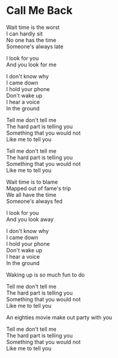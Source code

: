 # Call Me Back  

Wait time is the worst  
I can hardly sit  
No one has the time  
Someone's always late  

I look for you  
And you look for me  

I don't know why  
I came down  
I hold your phone  
Don't wake up  
I hear a voice  
In the ground  

Tell me don't tell me  
The hard part is telling you  
Something that you would not  
Like me to tell you  

Tell me don't tell me  
The hard part is telling you  
Something that you would not  
Like me to tell you  

Wait time is to blame  
Mapped out of fame's trip  
We all have the time  
Someone's always fed  

I look for you  
And you look away  

I don't know why  
I came down  
I hold your phone  
Don't wake up  
I hear a voice  
In the ground  

Waking up is so much fun to do  

Tell me don't tell me  
The hard part is telling you  
Something that you would not  
Like me to tell you  

An eighties movie make out party with you  

Tell me don't tell me  
The hard part is telling you  
Something that you would not  
Like me to tell you  
